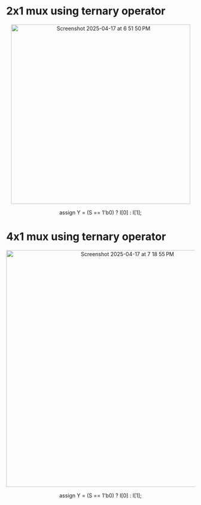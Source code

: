 # 2x1 mux using ternary operator

<p align="center">
<img width="479" alt="Screenshot 2025-04-17 at 6 51 50 PM" src="https://github.com/user-attachments/assets/14ed5124-6d51-4ee8-b544-7d297f085530" />
<p/>
<p align="center">
  assign Y = (S == 1'b0) ? I[0] : I[1];
<p/>

# 4x1 mux using ternary operator
<p align="center">
<img width="632" alt="Screenshot 2025-04-17 at 7 18 55 PM" src="https://github.com/user-attachments/assets/04dcce77-1d43-4435-8c48-1e18e6bcadd1" />
<p/>
<p align="center">
  assign Y = (S == 1'b0) ? I[0] : I[1];
<p/>

